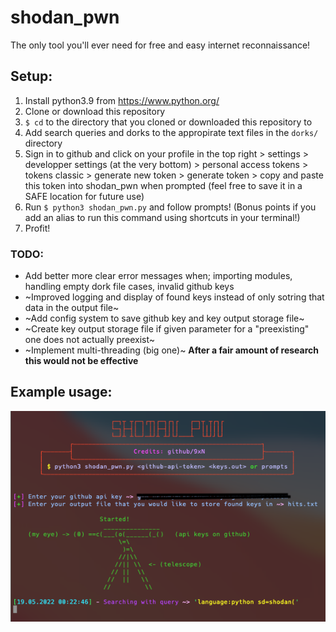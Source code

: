 # shodan_pwn

The only tool you'll ever need for free and easy internet reconnaissance!

## Setup:

1. Install python3.9 from https://www.python.org/
2. Clone or download this repository 
3. `$ cd` to the directory that you cloned or downloaded this repository to
4. Add search queries and dorks to the appropirate text files in the `dorks/` directory
5. Sign in to github and click on your profile in the top right > settings > developper settings (at the very bottom) > personal access tokens > tokens classic > generate new token > generate token > copy and paste this token into shodan_pwn when prompted (feel free to save it in a SAFE location for future use)
6. Run `$ python3 shodan_pwn.py` and follow prompts! (Bonus points if you add an alias to run this command using shortcuts in your terminal!)
7. Profit!

### TODO:

- Add better more clear error messages when; importing modules, handling empty dork file cases, invalid github keys
- ~Improved logging and display of found keys instead of only sotring that data in the output file~
- ~Add config system to save github key and key output storage file~
- ~Create key output storage file if given parameter for a "preexisting" one does not actually preexist~
- ~Implement multi-threading (big one)~ **After a fair amount of research this would not be effective**

## Example usage:
![image](./image.png)
